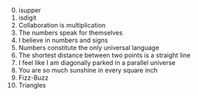 0. isupper 
1. isdigit
2. Collaboration is multiplication 
3. The numbers speak for themselves 
4. I believe in numbers and signs 
5. Numbers constitute the only universal language 
6. The shortest distance between two points is a straight line 
7. I feel like I am diagonally parked in a parallel universe 
8. You are so much sunshine in every square inch 
9. Fizz-Buzz 
10. Triangles 
